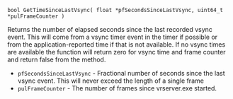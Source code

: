 `bool GetTimeSinceLastVsync( float *pfSecondsSinceLastVsync, uint64_t *pulFrameCounter )`

Returns the number of elapsed seconds since the last recorded vsync event. This 
will come from a vsync timer event in the timer if possible or from the application-reported
time if that is not available. If no vsync times are available the function will 
return zero for vsync time and frame counter and return false from the method.

* `pfSecondsSinceLastVsync` - Fractional number of seconds since the last vsync event. This will never exceed the length of a single frame
* `pulFrameCounter` - The number of frames since vrserver.exe started.


